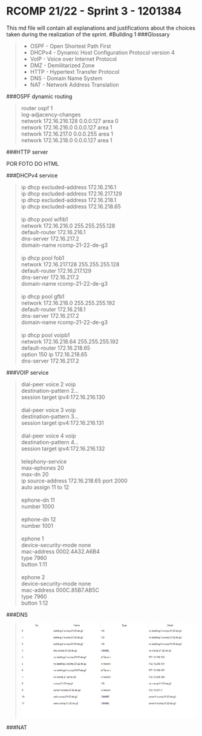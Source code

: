 RCOMP 21/22 - Sprint 3 - 1201384
===========================================
This md file will contain all explanations and justifications about the choices taken during the realization of the sprint.
#Building 1
###Glossary
> * OSPF - Open Shortest Path First
> * DHCPv4 - Dynamic Host Configuration Protocol version 4
> * VoIP - Voice over Internet Protocol
> * DMZ - Demilitarized Zone
> * HTTP - Hypertext Transfer Protocol
> * DNS - Domain Name System
> * NAT - Network Address Translation

###OSPF dynamic routing
> router ospf 1<br>
> log-adjacency-changes<br>
> network 172.16.216.128 0.0.0.127 area 0<br>
> network 172.16.216.0 0.0.0.127 area 1<br>
> network 172.16.217.0 0.0.0.255 area 1<br>
> network 172.16.218.0 0.0.0.127 area 1<br>

###HTTP server

POR FOTO DO HTML

###DHCPv4 service
> ip dhcp excluded-address 172.16.216.1<br>
> ip dhcp excluded-address 172.16.217.129<br>
> ip dhcp excluded-address 172.16.218.1<br>
> ip dhcp excluded-address 172.16.218.65<br>
><br>
> ip dhcp pool wifib1<br>
> network 172.16.216.0 255.255.255.128<br>
> default-router 172.16.216.1<br>
> dns-server 172.16.217.2<br>
> domain-name rcomp-21-22-de-g3<br>
> <br>
> ip dhcp pool fob1<br>
> network 172.16.217.128 255.255.255.128<br>
> default-router 172.16.217.129<br>
> dns-server 172.16.217.2<br>
> domain-name rcomp-21-22-de-g3<br>
> <br>
> ip dhcp pool gfb1<br>
> network 172.16.218.0 255.255.255.192<br>
> default-router 172.16.218.1<br>
> dns-server 172.16.217.2<br>
> domain-name rcomp-21-22-de-g3<br>
> <br>
> ip dhcp pool voipb1<br>
> network 172.16.218.64 255.255.255.192<br>
> default-router 172.16.218.65<br>
> option 150 ip 172.16.218.65<br>
> dns-server 172.16.217.2<br>

###VOIP service
> dial-peer voice 2 voip<br>
> destination-pattern 2...<br>
> session target ipv4:172.16.216.130<br>
><br>
> dial-peer voice 3 voip<br>
> destination-pattern 3...<br>
> session target ipv4:172.16.216.131<br>
><br>
> dial-peer voice 4 voip<br>
> destination-pattern 4...<br>
> session target ipv4:172.16.216.132<br>
><br>
> telephony-service<br>
> max-ephones 20<br>
> max-dn 20<br>
> ip source-address 172.16.218.65 port 2000<br>
> auto assign 11 to 12<br>
><br>
> ephone-dn 11<br>
> number 1000<br>
><br>
> ephone-dn 12<br>
> number 1001<br>
><br>
> ephone 1<br>
> device-security-mode none<br>
> mac-address 0002.4A32.A6B4<br>
> type 7960<br>
> button 1:11<br>
><br>
> ephone 2<br>
> device-security-mode none<br>
> mac-address 000C.85B7.AB5C<br>
> type 7960<br>
> button 1:12<br>

###DNS

> ![DNS](Figures/dns.PNG)

###NAT
> 
> 
> 
> 
